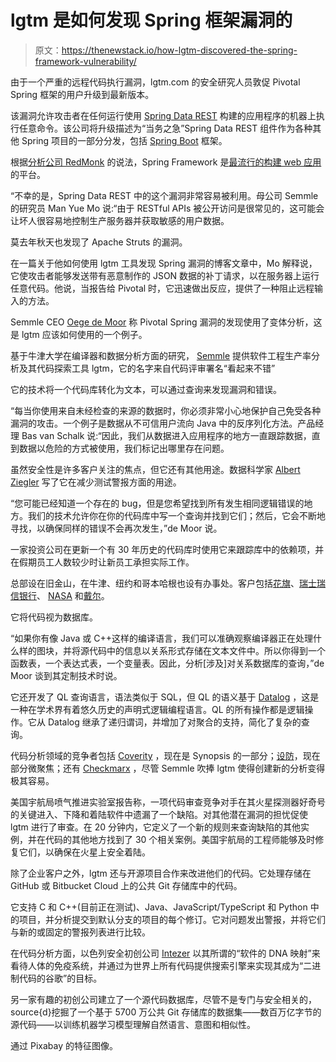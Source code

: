 # lgtm 是如何发现 Spring 框架漏洞的

> 原文：<https://thenewstack.io/how-lgtm-discovered-the-spring-framework-vulnerability/>

由于一个严重的远程代码执行漏洞，lgtm.com 的安全研究人员敦促 Pivotal Spring 框架的用户升级到最新版本。

该漏洞允许攻击者在任何运行使用 [Spring Data REST](https://projects.spring.io/spring-data/) 构建的应用程序的机器上执行任意命令。该公司将升级描述为“当务之急”Spring Data REST 组件作为各种其他 Spring 项目的一部分分发，包括 [Spring Boot](https://projects.spring.io/spring-boot/) 框架。

根据[分析公司 RedMonk](http://redmonk.com/fryan/2017/06/22/language-framework-popularity-a-look-at-java-june-2017/) 的说法，Spring Framework 是[最流行的构建 web 应用](http://redmonk.com/fryan/2017/06/22/language-framework-popularity-a-look-at-java-june-2017/)的平台。

“不幸的是，Spring Data REST 中的这个漏洞非常容易被利用。母公司 Semmle 的研究员 Man Yue Mo 说:“由于 RESTful APIs 被公开访问是很常见的，这可能会让坏人很容易地控制生产服务器并获取敏感的用户数据。

莫去年秋天也发现了 Apache Struts 的漏洞。

在一篇关于他如何使用 lgtm 工具发现 Spring 漏洞的博客文章中，Mo 解释说，它使攻击者能够发送带有恶意制作的 JSON 数据的补丁请求，以在服务器上运行任意代码。他说，当报告给 Pivotal 时，它迅速做出反应，提供了一种阻止远程输入的方法。

Semmle CEO [Oege de Moor](https://www.linkedin.com/in/oegedemoor/) 称 Pivotal Spring 漏洞的发现使用了变体分析，这是 lgtm 应该如何使用的一个例子。

基于牛津大学在编译器和数据分析方面的研究， [Semmle](https://semmle.com/) 提供软件工程生产率分析及其代码探索工具 lgtm，它的名字来自代码评审署名“看起来不错”

它的技术将一个代码库转化为文本，可以通过查询来发现漏洞和错误。

“每当你使用来自未经检查的来源的数据时，你必须非常小心地保护自己免受各种漏洞的攻击。一个例子是数据从不可信用户流向 Java 中的反序列化方法。产品经理 Bas van Schalk 说:“因此，我们从数据进入应用程序的地方一直跟踪数据，直到数据以危险的方式被使用，我们标记出哪里存在问题。

虽然安全性是许多客户关注的焦点，但它还有其他用途。数据科学家 [Albert Ziegler](https://www.linkedin.com/in/albert-ziegler-6b3b24138/) 写了它在减少测试警报方面的用途。

“您可能已经知道一个存在的 bug，但是您希望找到所有发生相同逻辑错误的地方。我们的技术允许你在你的代码库中写一个查询并找到它们；然后，它会不断地寻找，以确保同样的错误不会再次发生，”de Moor 说。

一家投资公司在更新一个有 30 年历史的代码库时使用它来跟踪库中的依赖项，并在假期员工人数较少时让新员工承担实际工作。

总部设在旧金山，在牛津、纽约和哥本哈根也设有办事处。客户包括[花旗](https://en.wikipedia.org/wiki/Citigroup)、[瑞士瑞信银行](https://en.wikipedia.org/wiki/Credit_Suisse)、 [NASA](https://en.wikipedia.org/wiki/NASA) 和[戴尔](https://en.wikipedia.org/wiki/Dell_Computer)。

它将代码视为数据库。

“如果你有像 Java 或 C++这样的编译语言，我们可以准确观察编译器正在处理什么样的图块，并将源代码中的信息以关系形式存储在文本文件中。所以你得到一个函数表，一个表达式表，一个变量表。因此，分析[涉及]对关系数据库的查询，”de Moor 谈到其定制技术时说。

它还开发了 QL 查询语言，语法类似于 SQL，但 QL 的语义基于 [Datalog](https://en.wikipedia.org/wiki/Datalog) ，这是一种在学术界有着悠久历史的声明式逻辑编程语言。QL 的所有操作都是逻辑操作。它从 Datalog 继承了递归谓词，并增加了对聚合的支持，简化了复杂的查询。

代码分析领域的竞争者包括 [Coverity](https://www.synopsys.com/software-integrity/security-testing/static-analysis-sast.html) ，现在是 Synopsis 的一部分；[设防](https://software.microfocus.com/en-us/products/static-code-analysis-sast/overview)，现在部分微聚焦；还有 [Checkmarx](https://www.checkmarx.com/) ，尽管 Semmle 吹捧 lgtm 使得创建新的分析变得极其容易。

美国宇航局喷气推进实验室报告称，一项代码审查竞争对手在其火星探测器好奇号的关键进入、下降和着陆软件中遗漏了一个缺陷。对其他潜在漏洞的担忧促使 lgtm 进行了审查。在 20 分钟内，它定义了一个新的规则来查询缺陷的其他实例，并在代码的其他地方找到了 30 个相关案例。美国宇航局的工程师能够及时修复它们，以确保在火星上安全着陆。

除了企业客户之外，lgtm 还与开源项目合作来改进他们的代码。它处理存储在 GitHub 或 Bitbucket Cloud 上的公共 Git 存储库中的代码。

它支持 C 和 C++(目前正在测试)、Java、JavaScript/TypeScript 和 Python 中的项目，并分析提交到默认分支的项目的每个修订。它对问题发出警报，并将它们与新的或固定的警报列表进行比较。

在代码分析方面，以色列安全初创公司 [Intezer](http://www.intezer.com/) 以其所谓的“软件的 DNA 映射”来看待人体的免疫系统，并通过为世界上所有代码提供搜索引擎来实现其成为“二进制代码的谷歌”的目标。

另一家有趣的初创公司建立了一个源代码数据库，尽管不是专门与安全相关的，source{d}挖掘了一个基于 5700 万公共 Git 存储库的数据集——数百万亿字节的源代码——以训练机器学习模型理解自然语言、意图和相似性。

通过 Pixabay 的特征图像。

<svg xmlns:xlink="http://www.w3.org/1999/xlink" viewBox="0 0 68 31" version="1.1"><title>Group</title> <desc>Created with Sketch.</desc></svg>